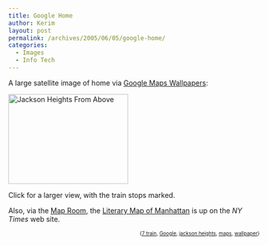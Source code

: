 ```yaml
---
title: Google Home
author: Kerim
layout: post
permalink: /archives/2005/06/05/google-home/
categories:
  - Images
  - Info Tech
---
```

A large satellite image of home via <a href="http://gmerge.2ni.net/index.php" onclick="_gaq.push(['_trackEvent', 'outbound-article', 'http://gmerge.2ni.net/index.php', 'Google Maps Wallpapers']);" >Google Maps Wallpapers</a>:

<a href="http://www.flickr.com/photos/kerim/17803184/" onclick="_gaq.push(['_trackEvent', 'outbound-article', 'http://www.flickr.com/photos/kerim/17803184/', '']);"  title="Photo Sharing"><img src="http://photos12.flickr.com/17803184_b1f96baf3d_m.jpg" width="240" height="180" alt="Jackson Heights From Above" /></a>

Click for a larger view, with the train stops marked.

Also, via the <a href="http://www.mcwetboy.net/maproom/2005/06/a_literary_map_of_manhattan_the_results.phtml" onclick="_gaq.push(['_trackEvent', 'outbound-article', 'http://www.mcwetboy.net/maproom/2005/06/a_literary_map_of_manhattan_the_results.phtml', 'Map Room']);" >Map Room</a>, the <a href="http://www.nytimes.com/packages/khtml/2005/06/05/books/20050605_BOOKMAP_GRAPHIC.html" onclick="_gaq.push(['_trackEvent', 'outbound-article', 'http://www.nytimes.com/packages/khtml/2005/06/05/books/20050605_BOOKMAP_GRAPHIC.html', 'Literary Map of Manhattan']);" >Literary Map of Manhattan</a> is up on the *NY Times* web site.<!-- technorati tags start -->

<div style="text-align:right;">
  <span style="font-size:x-small;">{<a href="http://technorati.com/tag/7 train" onclick="_gaq.push(['_trackEvent', 'outbound-article', 'http://technorati.com/tag/7 train', '7 train']);"  rel="tag">7 train</a>, <a href="http://technorati.com/tag/Google" onclick="_gaq.push(['_trackEvent', 'outbound-article', 'http://technorati.com/tag/Google', 'Google']);"  rel="tag">Google</a>, <a href="http://technorati.com/tag/jackson heights" onclick="_gaq.push(['_trackEvent', 'outbound-article', 'http://technorati.com/tag/jackson heights', 'jackson heights']);"  rel="tag">jackson heights</a>, <a href="http://technorati.com/tag/maps" onclick="_gaq.push(['_trackEvent', 'outbound-article', 'http://technorati.com/tag/maps', 'maps']);"  rel="tag">maps</a>, <a href="http://technorati.com/tag/wallpaper" onclick="_gaq.push(['_trackEvent', 'outbound-article', 'http://technorati.com/tag/wallpaper', 'wallpaper']);"  rel="tag">wallpaper</a>}</span>


<!-- technorati tags end -->

